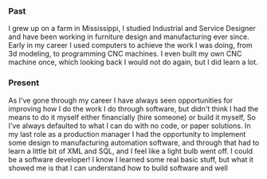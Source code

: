 ### Past
I grew up on a farm in Mississippi, I studied Industrial and Service Designer and have been working in furniture design and manufacturing ever since. Early in my career I used computers to achieve the work I was doing, from 3d modeling, to programming CNC machines. I even built my own CNC machine once, which looking back I would not do again, but I did learn a lot.

### Present
As I've gone through my career I have always seen opportunities for improving how I do the work I do through software, but didn't think I had the means to do it myself either financially (hire someone) or build it myself, So I've always defaulted to what I can do with no code, or paper solutions. In my last role as a production manager I had the opportunity to implement some design to manufacturing automation software, and through that had to learn a little bit of XML and SQL, and I feel like a light bulb went off. I could be a software developer! I know I learned some real basic stuff, but what it showed me is that I can understand how to build software and well

